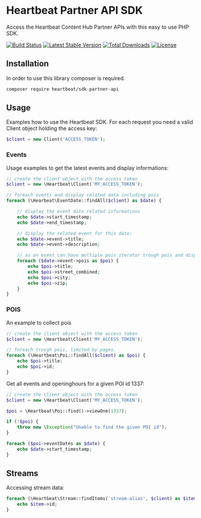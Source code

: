 # Heartbeat Partner API SDK

Access the Heartbeat Content Hub Partner APIs with this easy to use PHP SDK.

[![Build Status](https://travis-ci.org/heartbeatgmbh/sdk-partner-api.svg?branch=master)](https://travis-ci.org/heartbeatgmbh/sdk-partner-api)
[![Latest Stable Version](https://poser.pugx.org/heartbeat/sdk-partner-api/v/stable)](https://packagist.org/packages/heartbeat/sdk-partner-api)
[![Total Downloads](https://poser.pugx.org/heartbeat/sdk-partner-api/downloads)](https://packagist.org/packages/heartbeat/sdk-partner-api)
[![License](https://poser.pugx.org/heartbeat/sdk-partner-api/license)](https://packagist.org/packages/heartbeat/sdk-partner-api)

## Installation

In order to use this library composer is required.

```sh
composer require heartbeat/sdk-partner-api
```

## Usage

Examples how to use the Heartbeat SDK. For each request you need a valid Client object holding the access key:

```php
$client = new Client('ACCESS_TOKEN');
```

### Events

Usage examples to get the latest events and display informations:

```php
// create the client object with the access token
$client = new \Heartbeat\Client('MY_ACCESS_TOKEN');

// foreach events and display related data including pois
foreach (\Hearbeat\EventDate::findAll($client) as $date) {

    // display the event date related informations
    echo $date->start_timestamp;
    echo $date->end_timestamp;

    // display the related event for this date:
    echo $date->event->title;
    echo $date->event->description;

    // as an event can have multiple pois iterator trough pois and display infos
    foreach ($date->event->pois as $poi) {
        echo $poi->title;
        echo $poi->street_combined;
        echo $poi->city;
        echo $poi->zip;
    }
}
```

### POIS

An example to collect pois

```php
// create the client object with the access token
$client = new \Heartbeat\Client('MY_ACCESS_TOKEN');

// foreach trough pois, limited by pages.
foreach (\Heartbeat\Poi::findAll($client) as $poi) {
    echo $poi->title;
    echo $poi->id;
}
```

Get all events and openinghours for a given POI id 1337:

```php
// create the client object with the access token
$client = new \Heartbeat\Client('MY_ACCESS_TOKEN');

$poi = \Heartbeat\Poi::find()->viewOne(1337);

if (!$poi) {
    throw new \Exception("Unable to find the given POI id");
}

foreach ($poi->eventDates as $date) {
    echo $date->start_timestamp;
}
```

## Streams

Accessing stream data:

```php
foreach (\Heartbeat\Stream::findItems('stream-alias', $client) as $item) {
    echo $item->id;
}
```